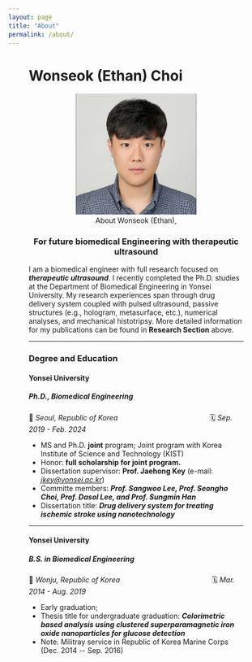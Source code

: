 ```yaml
---
layout: page
title: "About"
permalink: /about/
---
```


<div style="max-width: 900px; margin: 0 auto; padding-left: 40px; padding-right: 40px;">

# Wonseok (Ethan) Choi

<center> <img src="/assets/image/Photo/Photo_wonseok.png" alt="Photo_wonseok" style="zoom:33%;" /> </center>

<center> About Wonseok (Ethan), </center>

### <center> For future biomedical Engineering with therapeutic ultrasound </center>

I am a biomedical engineer with full research focused on ***therapeutic ultrasound***. I recently completed the Ph.D. studies at the Department of Biomedical Engineering in Yonsei University. My research experiences span through drug delivery system coupled with pulsed ultrasound, passive structures (e.g., hologram, metasurface, etc.), numerical analyses, and mechanical histotripsy. More detailed information for my publications can be found in **Research Section** above.

------

### Degree and Education

#### **Yonsei University**  

##### *Ph.D., Biomedical Engineering*  

📍 *Seoul, Republic of Korea*					&nbsp;&nbsp;&nbsp;&nbsp;&nbsp;&nbsp;&nbsp;&nbsp;&nbsp;&nbsp;&nbsp;&nbsp;&nbsp;&nbsp;&nbsp;&nbsp;&nbsp;&nbsp;&nbsp;&nbsp;&nbsp;&nbsp;&nbsp;&nbsp;&nbsp;&nbsp;&nbsp;&nbsp;&nbsp;&nbsp;&nbsp;&nbsp;&nbsp;&nbsp;&nbsp;&nbsp;&nbsp;&nbsp;&nbsp;&nbsp;&nbsp;&nbsp;&nbsp;&nbsp; 🗓 *Sep. 2019 - Feb. 2024*  

- MS and Ph.D. **joint** program; Joint program with Korea Institute of Science and Technology (KIST)
- Honor: **full scholarship for joint program.** 
- Dissertation supervisor: **Prof. Jaehong Key** (e-mail: *jkey@yonsei.ac.kr*)  
- Committe members: ***Prof. Sangwoo Lee, Prof. Seongho Choi, Prof. Dasol Lee, and Prof. Sungmin Han***
- Dissertation title: ***Drug delivery system for treating ischemic stroke using nanotechnology***

---

#### **Yonsei University**  

##### *B.S. in Biomedical Engineering*  

📍 *Wonju, Republic of Korea* 				&nbsp;&nbsp;&nbsp;&nbsp;&nbsp;&nbsp;&nbsp;&nbsp;&nbsp;&nbsp;&nbsp;&nbsp;&nbsp;&nbsp;&nbsp;&nbsp;&nbsp;&nbsp;&nbsp;&nbsp;&nbsp;&nbsp;&nbsp;&nbsp;&nbsp;&nbsp;&nbsp;&nbsp;&nbsp;&nbsp;&nbsp;&nbsp;&nbsp;&nbsp;&nbsp;&nbsp;&nbsp;&nbsp;&nbsp;&nbsp;&nbsp;&nbsp;&nbsp;&nbsp; 🗓 *Mar. 2014 - Aug. 2019*  

- Early graduation;
- Thesis title for undergraduate graduation: ***Colorimetric based analysis using clustered superparamagnetic iron oxide nanoparticles for glucose detection***
- Note: Militray service in Republic of Korea Marine Corps (Dec. 2014 -- Sep. 2016)

</div>

